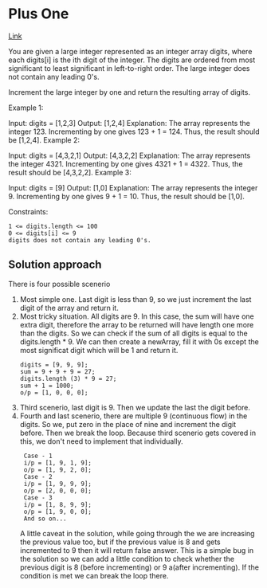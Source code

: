 
# Plus One

[Link](https://leetcode.com/problems/plus-one/)


You are given a large integer represented as an integer array digits, where each digits[i] is the ith digit of the integer. The digits are ordered from most significant to least significant in left-to-right order. The large integer does not contain any leading 0's.

Increment the large integer by one and return the resulting array of digits.

 

Example 1:

Input: digits = [1,2,3]
Output: [1,2,4]
Explanation: The array represents the integer 123.
Incrementing by one gives 123 + 1 = 124.
Thus, the result should be [1,2,4].
Example 2:

Input: digits = [4,3,2,1]
Output: [4,3,2,2]
Explanation: The array represents the integer 4321.
Incrementing by one gives 4321 + 1 = 4322.
Thus, the result should be [4,3,2,2].
Example 3:

Input: digits = [9]
Output: [1,0]
Explanation: The array represents the integer 9.
Incrementing by one gives 9 + 1 = 10.
Thus, the result should be [1,0].
 

Constraints:

    1 <= digits.length <= 100
    0 <= digits[i] <= 9
    digits does not contain any leading 0's.

## Solution approach

There is four possible scenerio

1. Most simple one. Last digit is less than 9, so we just increment the last digit of the array and return it.
2. Most tricky situation. All digits are 9. In this case, the sum will have one extra digit, therefore the array to be returned will have length one more than the digits. So we can check if the sum of all digits is equal to the digits.length * 9. We can then create a newArray, fill it with 0s except the most significat digit which will be 1 and return it.
    ```
    digits = [9, 9, 9];
    sum = 9 + 9 + 9 = 27;
    digits.length (3) * 9 = 27;
    sum + 1 = 1000;
    o/p = [1, 0, 0, 0];
    ```
3. Third scenerio, last digit is 9. Then we update the last the digit before.
4. Fourth and last scenerio, there are multiple 9 (continuous flow) in the digits. So we, put zero in the place of nine and increment the digit before. Then we break the loop. Because third scenerio gets covered in this, we don't need to implement that individually.
   ```
    Case - 1
    i/p = [1, 9, 1, 9];
    o/p = [1, 9, 2, 0];
    Case - 2
    i/p = [1, 9, 9, 9];
    o/p = [2, 0, 0, 0];
    Case - 3
    i/p = [1, 8, 9, 9];
    o/p = [1, 9, 0, 0];
    And so on...
    ```
    A little caveat in the solution, while going through the we are increasing the previous value too, but if the previous value is 8 and gets incremented to 9 then it will return false answer. This is a simple bug in the solution so we can add a little condition to check whether the previous digit is 8 (before incrementing) or 9 a(after incrementing). If the condition is met we can break the loop there.